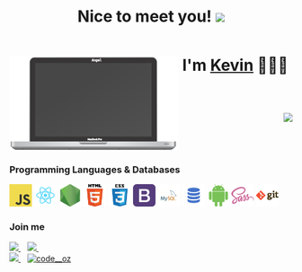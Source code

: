 <h1 align='center'>Nice to meet you! <img src="https://media.giphy.com/media/hvRJCLFzcasrR4ia7z/giphy.gif" width="25px"></h1>

<p>
  <h1 align='center' style='margin:3px 0 0 0'>
    <br>I'm <a href="#">Kevin</a> 👨🏽‍💻<img align="left" src="https://raw.githubusercontent.com/Angelk90/angelk90/master/macbookPro.svg" width="300px" heigth="176px" /></br></b>
</br>
</br>


<img align="right" style="marigin-top:-100" src="https://camo.githubusercontent.com/03544a743fd05bbcbba27e38b9bb71a96b1c5da22ebf48202572be4949b83d1d/68747470733a2f2f6d656469612e67697068792e636f6d2f6d656469612f7a356943766f316f4362717437756b4d51732f67697068792e676966" heigth="100px"/> 
</br>
</br>

### Programming Languages & Databases
<code><img height="40" src="https://raw.githubusercontent.com/github/explore/80688e429a7d4ef2fca1e82350fe8e3517d3494d/topics/javascript/javascript.png"></code>
<code><img height="40" src="https://raw.githubusercontent.com/github/explore/80688e429a7d4ef2fca1e82350fe8e3517d3494d/topics/react/react.png"></code>
<code><img height="40" src="https://raw.githubusercontent.com/github/explore/80688e429a7d4ef2fca1e82350fe8e3517d3494d/topics/nodejs/nodejs.png"></code>
<code><img height="40" src="https://raw.githubusercontent.com/github/explore/80688e429a7d4ef2fca1e82350fe8e3517d3494d/topics/html/html.png"></code>
<code><img height="40" src="https://raw.githubusercontent.com/github/explore/80688e429a7d4ef2fca1e82350fe8e3517d3494d/topics/css/css.png"></code>
<code><img height="40" src="https://raw.githubusercontent.com/github/explore/80688e429a7d4ef2fca1e82350fe8e3517d3494d/topics/bootstrap/bootstrap.png"></code>
<code><img height="40" src="https://raw.githubusercontent.com/github/explore/80688e429a7d4ef2fca1e82350fe8e3517d3494d/topics/mysql/mysql.png"></code>
<code><img height="40" src="https://raw.githubusercontent.com/github/explore/80688e429a7d4ef2fca1e82350fe8e3517d3494d/topics/sql/sql.png"></code>
<code><img height="40" src="https://raw.githubusercontent.com/github/explore/80688e429a7d4ef2fca1e82350fe8e3517d3494d/topics/android/android.png"></code>
<code><img height="40" src="https://raw.githubusercontent.com/github/explore/80688e429a7d4ef2fca1e82350fe8e3517d3494d/topics/sass/sass.png"></code>
<code><img height="40" src="https://raw.githubusercontent.com/github/explore/80688e429a7d4ef2fca1e82350fe8e3517d3494d/topics/git/git.png"></code>

### Join me
<p>
  <a href="https://twitter.com/KBBiantuadi" target="_blank">
    <img src="https://img.shields.io/badge/Twitter-1DA1F2?style=for-the-badge&logo=twitter&logoColor=white" />
  </a>&nbsp;&nbsp;
  <a href="mailto:Benibiantuadi@gmail.com" target="_blank">
    <img src="https://img.shields.io/badge/Gmail-D14836?style=for-the-badge&logo=gmail&logoColor=white" />
  </a>&nbsp;&nbsp;
  <br>
  <a href="https://www.instagram.com/kevin_b.biantuadi/" target="blank">
    <img src="https://img.shields.io/badge/instagram-%23E4405F.svg?&style=for-the-badge&logo=instagram&logoColor=white" />
  </a>&nbsp;&nbsp;
  <a href="https://www.youtube.com/channel/UCh31ZZlLGJO6lysHQL3GX2A" target="blank">
  <img src="https://img.shields.io/badge/YouTube-FF0000?style=for-the-badge&logo=youtube&logoColor=white" alt="code__oz" /></a>
</p>
    


<!-- <p>
  <h1 align='center' style='margin:3px 0 0 0'>
    <b>I'm <a href="#">Kevin</a> 👨‍💻</b>

<div>
    </br>
  <img width="" src="https://github-readme-stats.vercel.app/api/top-langs/?username=B-kev&layout=compact&hide_title=1&card_width=300" alt="Top language used in my repos" />
 </div>

 <p align='left'>
  
  <a href="https://twitter.com/KBBiantuadi">
    <img src="https://img.shields.io/badge/Twitter-1DA1F2?style=for-the-badge&logo=twitter&logoColor=white" />
  </a>&nbsp;&nbsp;<br>
  <a href="https://www.instagram.com/kevin_b.biantuadi/">
    <img src="https://img.shields.io/badge/instagram-%23E4405F.svg?&style=for-the-badge&logo=instagram&logoColor=white" />
  </a>&nbsp;&nbsp;
</p> -->






